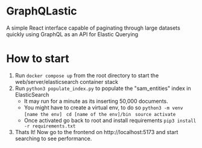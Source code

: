 # GraphQLastic
A simple React interface capable of paginating through large datasets quickly using GraphQL as an API for Elastic Querying

# How to start
1. Run ```docker compose up``` from the root directory to start the web/server/elasticsearch container stack
2. Run ```python3 populate_index.py``` to populate the "sam_entities" index in ElasticSearch
    - It may run for a minute as its inserting 50,000 documents.
    - You might have to create a virtual env, to do so
        ```python3 -m venv [name the env]```
        ``` cd [name of the env]/bin```
        ``` source activate```
    - Once activated go back to root and install requirements
        ```pip3 install -r requirements.txt```
3. Thats It! Now go to the frontend on http://localhost:5173 and start searching to see performance. 
